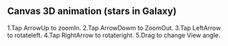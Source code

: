 ## Canvas 3D animation (stars in Galaxy)

1.Tap ArrowUp to zoomIn.
2.Tap ArrowDowm to ZoomOut.
3.Tap LeftArrow to rotateleft. 
4.Tap RightArrow to rotateright. 
5.Drag to change View angle.